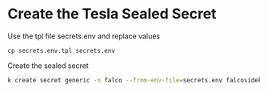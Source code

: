 # Create the Tesla Sealed Secret

Use the tpl file secrets.env and replace values
```
cp secrets.env.tpl secrets.env
```

Create the sealed secret
```bash
k create secret generic -n falco --from-env-file=secrets.env falcosidekick-secret --dry-run=client -o yaml | kubeseal --controller-namespace=sealed-secrets -w templates/secret.yaml
```

